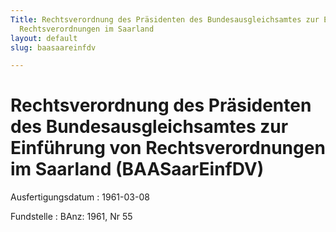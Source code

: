 ```yaml
---
Title: Rechtsverordnung des Präsidenten des Bundesausgleichsamtes zur Einführung von
  Rechtsverordnungen im Saarland
layout: default
slug: baasaareinfdv

---
```


# Rechtsverordnung des Präsidenten des Bundesausgleichsamtes zur Einführung von Rechtsverordnungen im Saarland (BAASaarEinfDV)

Ausfertigungsdatum
:   1961-03-08

Fundstelle
:   BAnz: 1961, Nr 55

